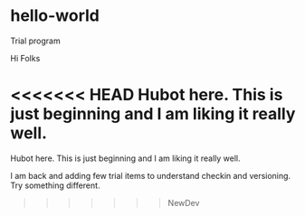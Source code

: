 # hello-world
Trial program

Hi Folks

<<<<<<< HEAD
Hubot here. This is just beginning and I am liking it really well. 
=======
Hubot here. This is just beginning and I am liking it really well.

I am back and adding few trial items to understand checkin and versioning. Try something different.
>>>>>>> NewDev

